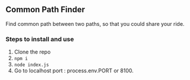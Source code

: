 ## Common Path Finder
Find common path between two paths, so that you could share your ride.

### Steps to install and use
1. Clone the repo
2. `npm i`
3. `node index.js`
4. Go to localhost port : process.env.PORT or 8100.